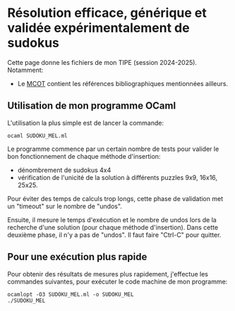 # Résolution efficace, générique et validée expérimentalement de sudokus

Cette page donne les fichiers de mon TIPE (session 2024-2025). Notamment:

- Le [MCOT](Mcot.pdf) contient les références bibliographiques mentionnées ailleurs.

## Utilisation de mon programme OCaml

L'utilisation la plus simple est de lancer la commande:

    ocaml SUDOKU_MEL.ml

Le programme commence par un certain nombre de tests pour valider le bon fonctionnement de chaque méthode d'insertion:

- dénombrement de sudokus 4x4
- vérification de l'unicité de la solution à différents puzzles 9x9, 16x16, 25x25.

Pour éviter des temps de calculs trop longs, cette phase de validation met un "timeout" sur le nombre de "undos".

Ensuite, il mesure le temps d'exécution et le nombre de undos lors de la recherche d'une solution (pour chaque méthode d'insertion). Dans cette deuxième phase, il n'y a pas de "undos". Il faut faire "Ctrl-C" pour quitter.

## Pour une exécution plus rapide

Pour obtenir des résultats de mesures plus rapidement, j'effectue les commandes suivantes, pour exécuter le code machine de mon programme:

    ocamlopt -O3 SUDOKU_MEL.ml -o SUDOKU_MEL
    ./SUDOKU_MEL

